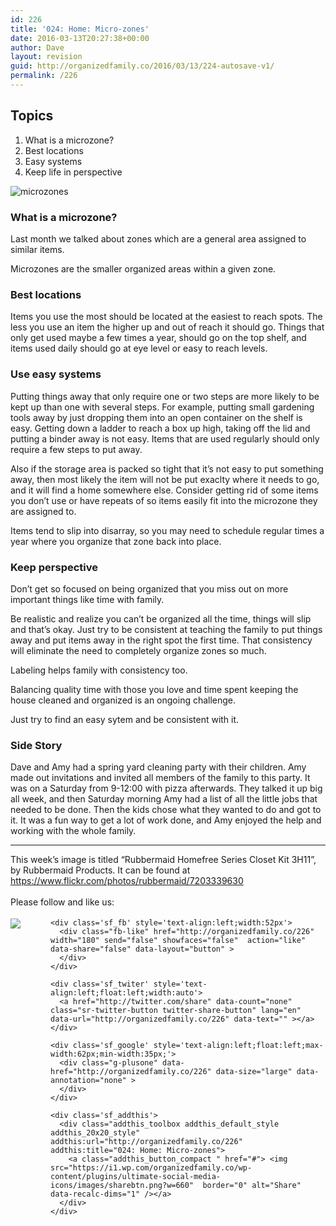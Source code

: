 ```yaml
---
id: 226
title: '024: Home: Micro-zones'
date: 2016-03-13T20:27:38+00:00
author: Dave
layout: revision
guid: http://organizedfamily.co/2016/03/13/224-autosave-v1/
permalink: /226
---
```

## Topics

  1. What is a microzone?
  2. Best locations
  3. Easy systems
  4. Keep life in perspective

<img src="https://i1.wp.com/organizedfamily.co/wp-content/uploads/2016/03/microzones.jpg?w=660" alt="microzones" data-recalc-dims="1" /> 

### What is a microzone?

Last month we talked about zones which are a general area assigned to similar items.

Microzones are the smaller organized areas within a given zone.

### Best locations

Items you use the most should be located at the easiest to reach spots. The less you use an item the higher up and out of reach it should go. Things that only get used maybe a few times a year, should go on the top shelf, and items used daily should go at eye level or easy to reach levels.

### Use easy systems

Putting things away that only require one or two steps are more likely to be kept up than one with several steps. For example, putting small gardening tools away by just dropping them into an open container on the shelf is easy. Getting down a ladder to reach a box up high, taking off the lid and putting a binder away is not easy. Items that are used regularly should only require a few steps to put away.

Also if the storage area is packed so tight that it&#8217;s not easy to put something away, then most likely the item will not be put exaclty where it needs to go, and it will find a home somewhere else. Consider getting rid of some items you don&#8217;t use or have repeats of so items easily fit into the microzone they are assigned to.

Items tend to slip into disarray, so you may need to schedule regular times a year where you organize that zone back into place.

### Keep perspective

Don&#8217;t get so focused on being organized that you miss out on more important things like time with family.

Be realistic and realize you can&#8217;t be organized all the time, things will slip and that&#8217;s okay. Just try to be consistent at teaching the family to put things away and put items away in the right spot the first time. That consistency will eliminate the need to completely organize zones so much.

Labeling helps family with consistency too.

Balancing quality time with those you love and time spent keeping the house cleaned and organized is an ongoing challenge.

Just try to find an easy sytem and be consistent with it.

### Side Story

Dave and Amy had a spring yard cleaning party with their children. Amy made out invitations and invited all members of the family to this party. It was on a Saturday from 9-12:00 with pizza afterwards. They talked it up big all week, and then Saturday morning Amy had a list of all the little jobs that needed to be done. Then the kids chose what they wanted to do and got to it. It was a fun way to get a lot of work done, and Amy enjoyed the help and working with the whole family.

* * *

This week&#8217;s image is titled &#8220;Rubbermaid Homefree Series Closet Kit 3H11&#8221;, by Rubbermaid Products. It can be found at https://www.flickr.com/photos/rubbermaid/7203339630

<div class='sfsi_Sicons' style='width: 100%; display: inline-block; vertical-align: middle; text-align:left'>
  <div style='margin:0px 8px 0px 0px; line-height: 24px'>
    <span>Please follow and like us:</span>
  </div>
  
  <div class='sfsi_socialwpr'>
    <div class='sf_subscrbe' style='text-align:left;float:left;width:64px'>
      <a href="http://www.specificfeeds.com/widget/emailsubscribe/MTc5ODgx/OA==/" target="_blank"><img src="https://i2.wp.com/organizedfamily.co/wp-content/plugins/ultimate-social-media-icons/images/follow_subscribe.png?w=660" data-recalc-dims="1" /></a>
    </div>
    
    <div class='sf_fb' style='text-align:left;width:52px'>
      <div class="fb-like" href="http://organizedfamily.co/226" width="180" send="false" showfaces="false"  action="like" data-share="false" data-layout="button" >
      </div>
    </div>
    
    <div class='sf_twiter' style='text-align:left;float:left;width:auto'>
      <a href="http://twitter.com/share" data-count="none" class="sr-twitter-button twitter-share-button" lang="en" data-url="http://organizedfamily.co/226" data-text="" ></a>
    </div>
    
    <div class='sf_google' style='text-align:left;float:left;max-width:62px;min-width:35px;'>
      <div class="g-plusone" data-href="http://organizedfamily.co/226" data-size="large" data-annotation="none" >
      </div>
    </div>
    
    <div class='sf_addthis'>
      <div class="addthis_toolbox addthis_default_style addthis_20x20_style" addthis:url="http://organizedfamily.co/226" addthis:title="024: Home: Micro-zones">
        <a class="addthis_button_compact " href="#"> <img src="https://i1.wp.com/organizedfamily.co/wp-content/plugins/ultimate-social-media-icons/images/sharebtn.png?w=660"  border="0" alt="Share" data-recalc-dims="1" /></a>
      </div>
    </div>
  </div>
</div>